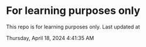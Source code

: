 # For learning purposes only
This repo is for learning purposes only.
Last updated at

Thursday, April 18, 2024 4:41:35 AM

